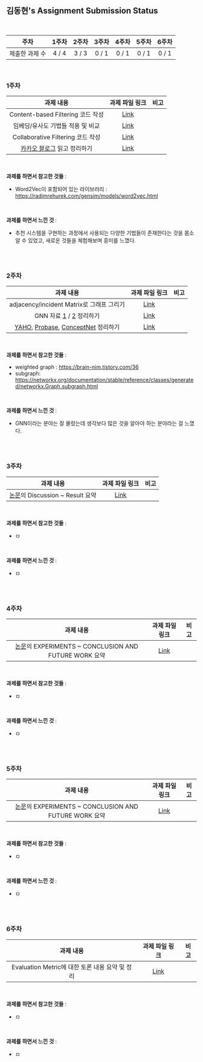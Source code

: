 ## 김동현's Assignment Submission Status

<br>

| 주차 | 1주차 | 2주차 | 3주차 | 4주차 | 5주차 | 6주차 |
| :---: | :---: | :---: | :---: | :---: | :---: | :---: |
| 제출한 과제 수 | 4 / 4 | 3 / 3 | 0 / 1 | 0 / 1 | 0 / 1 | 0 / 1 | 

<br>

### 1주차

| 과제 내용 | 과제 파일 링크 | 비고 |
| :---: | :---: | :---: |
| Content-based Filtering 코드 작성 | [Link](https://github.com/gachonEDA/assignment/blob/main/1%EA%B8%B0/%EA%B9%80%EB%8F%99%ED%98%84/1%EC%A3%BC%EC%B0%A8/content_based_filtering.ipynb) |  |
| 임베딩/유사도 기법들 적용 및 비교 | [Link](https://github.com/gachonEDA/assignment/blob/main/1%EA%B8%B0/%EA%B9%80%EB%8F%99%ED%98%84/1%EC%A3%BC%EC%B0%A8/%EC%9E%84%EB%B2%A0%EB%94%A9_%EC%9C%A0%EC%82%AC%EB%8F%84_%EB%B9%84%EA%B5%90.md) |  |
| Collaborative Filtering 코드 작성 | [Link](https://github.com/gachonEDA/assignment/blob/main/1%EA%B8%B0/%EA%B9%80%EB%8F%99%ED%98%84/1%EC%A3%BC%EC%B0%A8/collaborative_filtering.ipynb) |  |
| [카카오 블로그](https://tech.kakao.com/2021/10/18/collaborative-filtering/) 읽고 정리하기 | [Link](https://github.com/gachonEDA/assignment/blob/main/1%EA%B8%B0/%EA%B9%80%EB%8F%99%ED%98%84/1%EC%A3%BC%EC%B0%A8/%EC%B9%B4%EC%B9%B4%EC%98%A4%20%EB%B8%94%EB%A1%9C%EA%B7%B8%20%EC%9D%BD%EA%B3%A0%20%EC%A0%95%EB%A6%AC%ED%95%98%EA%B8%B0.txt) |  |
<br>

<b> 과제를 하면서 참고한 것들 </b> :

* Word2Vec이 포함되어 있는 라이브러리 : https://radimrehurek.com/gensim/models/word2vec.html


<br>

<b> 과제를 하면서 느낀 것 </b> :
* 추천 시스템을 구현하는 과정에서 사용되는 다양한 기법들이 존재한다는 것을 몸소 알 수 있었고, 새로운 것들을 체험해보며 흥미를 느꼈다.

 

<br>
<br>

### 2주차

| 과제 내용 | 과제 파일 링크 | 비고 |
| :---: | :---: | :---: |
| adjacency/incident Matrix로 그래프 그리기 | [Link](https://github.com/gachonEDA/assignment/blob/main/1%EA%B8%B0/%EA%B9%80%EB%8F%99%ED%98%84/2%EC%A3%BC%EC%B0%A8/graph_to_matrix.ipynb) |  |
| GNN 자료 [1](https://velog.io/@whattsup_kim/Graph-Neural-Networks-%EA%B8%B0%EB%B3%B8-%EC%89%BD%EA%B2%8C-%EC%9D%B4%ED%95%B4%ED%95%98%EA%B8%B0) / [2](https://medium.com/watcha/gnn-%EC%86%8C%EA%B0%9C-%EA%B8%B0%EC%B4%88%EB%B6%80%ED%84%B0-%EB%85%BC%EB%AC%B8%EA%B9%8C%EC%A7%80-96567b783479) 정리하기 | [Link](https://github.com/gachonEDA/assignment/blob/main/1%EA%B8%B0/%EA%B9%80%EB%8F%99%ED%98%84/2%EC%A3%BC%EC%B0%A8/GNN%20%EC%9E%90%EB%A3%8C%20%EC%A0%95%EB%A6%AC.txt) |  |
| [YAHO](https://asiabiega.github.io/papers/yago3_cidr2015.pdf), [Probase](https://www.researchgate.net/publication/241623566_Probase_A_probabilistic_taxonomy_for_text_understanding), [ConceptNet](https://arxiv.org/pdf/1612.03975.pdf) 정리하기 | [Link](https://github.com/gachonEDA/assignment/blob/main/1%EA%B8%B0/%EA%B9%80%EB%8F%99%ED%98%84/2%EC%A3%BC%EC%B0%A8/%EC%A7%80%EC%8B%9D%20%EA%B7%B8%EB%9E%98%ED%94%84%20%EC%A0%95%EB%A6%AC.txt) |  |
<br>

<b> 과제를 하면서 참고한 것들 </b> :

- weighted graph : https://brain-nim.tistory.com/36
- subgraph: https://networkx.org/documentation/stable/reference/classes/generated/networkx.Graph.subgraph.html


<br>

<b> 과제를 하면서 느낀 것 </b> :

- GNN이라는 분야는 잘 몰랐는데 생각보다 많은 것을 알아야 하는 분야라는 걸 느꼈다. 

<br>
<br>

### 3주차

| 과제 내용 | 과제 파일 링크 | 비고 |
| :---: | :---: | :---: |
| [논문](https://arxiv.org/pdf/1803.03467.pdf)의 Discussion ~ Result 요약 | [Link]() |  |
<br>

<b> 과제를 하면서 참고한 것들 </b> :

- ㅁ


<br>

<b> 과제를 하면서 느낀 것 </b> :

- ㅁ

<br>
<br>

### 4주차

| 과제 내용 | 과제 파일 링크 | 비고 |
| :---: | :---: | :---: |
| [논문](https://arxiv.org/pdf/1905.07854.pdf)의 EXPERIMENTS ~ CONCLUSION AND FUTURE WORK 요약 | [Link]() |  |
<br>

<b> 과제를 하면서 참고한 것들 </b> :

- ㅁ


<br>

<b> 과제를 하면서 느낀 것 </b> :

- ㅁ

<br>
<br>

### 5주차

| 과제 내용 | 과제 파일 링크 | 비고 |
| :---: | :---: | :---: |
| [논문](https://arxiv.org/pdf/1904.12575.pdf)의 EXPERIMENTS ~ CONCLUSION AND FUTURE WORK 요약 | [Link]() |  |
<br>

<b> 과제를 하면서 참고한 것들 </b> :

- ㅁ


<br>

<b> 과제를 하면서 느낀 것 </b> :

- ㅁ

<br>
<br>

### 6주차

| 과제 내용 | 과제 파일 링크 | 비고 |
| :---: | :---: | :---: |
| Evaluation Metric에 대한 토론 내용 요약 및 정리 | [Link]() |  |
<br>

<b> 과제를 하면서 참고한 것들 </b> :

- ㅁ


<br>

<b> 과제를 하면서 느낀 것 </b> :

- ㅁ

<br>
<br>


